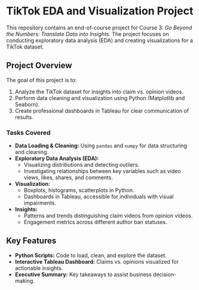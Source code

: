 # TikTok EDA and Visualization Project

This repository contains an end-of-course project for Course 3: *Go Beyond the Numbers: Translate Data into Insights*. The project focuses on conducting exploratory data analysis (EDA) and creating visualizations for a TikTok dataset.

## Project Overview

The goal of this project is to:
1. Analyze the TikTok dataset for insights into claim vs. opinion videos.
2. Perform data cleaning and visualization using Python (Matplotlib and Seaborn).
3. Create professional dashboards in Tableau for clear communication of results.

### Tasks Covered
- **Data Loading & Cleaning:** Using `pandas` and `numpy` for data structuring and cleaning.
- **Exploratory Data Analysis (EDA):**
  - Visualizing distributions and detecting outliers.
  - Investigating relationships between key variables such as video views, likes, shares, and comments.
- **Visualization:**
  - Boxplots, histograms, scatterplots in Python.
  - Dashboards in Tableau, accessible for individuals with visual impairments.
- **Insights:**
  - Patterns and trends distinguishing claim videos from opinion videos.
  - Engagement metrics across different author ban statuses.

## Key Features
- **Python Scripts:** Code to load, clean, and explore the dataset.
- **Interactive Tableau Dashboard:** Claims vs. opinions visualized for actionable insights.
- **Executive Summary:** Key takeaways to assist business decision-making.

